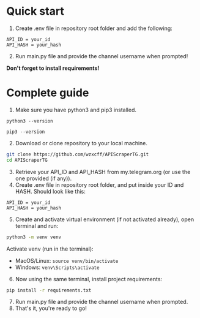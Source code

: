 # Quick start
1. Create .env file in repository root folder and add the following: 
```.env
API_ID = your_id
API_HASH = your_hash
```
2. Run main.py file and provide the channel username when prompted!

**Don't forget to install requirements!**

# Complete guide
1. Make sure you have python3 and pip3 installed.
```
python3 --version
```
```
pip3 --version
```
2. Download or clone repository to your local machine.
```bash
git clone https://github.com/wzxcff/APIScraperTG.git
cd APIScraperTG
```
3. Retrieve your API_ID and API_HASH from my.telegram.org (or use the one provided (if any)).
4. Create .env file in repository root folder, and put inside your ID and HASH. Should look like this:
```.env
API_ID = your_id
API_HASH = your_hash
```
5. Create and activate virtual environment (if not activated already), open terminal and run:
```bash
python3 -m venv venv
```
Activate venv (run in the terminal):
  - MacOS/Linux: ```source venv/bin/activate```
  - Windows: ```venv\Scripts\activate```

6. Now using the same terminal, install project requirements:
```bash
pip install -r requirements.txt
```
7. Run main.py file and provide the channel username when prompted.
8. That's it, you're ready to go!
